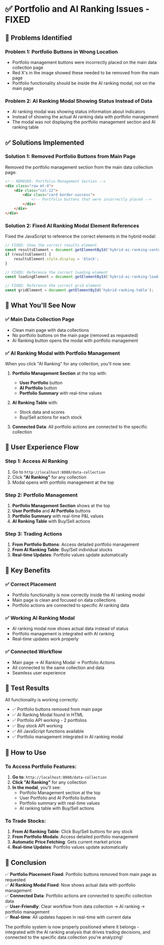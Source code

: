 # ✅ **Portfolio and AI Ranking Issues - FIXED**

## **🎯 Problems Identified**

### **Problem 1: Portfolio Buttons in Wrong Location**
- Portfolio management buttons were incorrectly placed on the main data collection page
- Red X's in the image showed these needed to be removed from the main page
- Portfolio functionality should be inside the AI ranking modal, not on the main page

### **Problem 2: AI Ranking Modal Showing Status Instead of Data**
- AI ranking modal was showing status information about indicators
- Instead of showing the actual AI ranking data with portfolio management
- The modal was not displaying the portfolio management section and AI ranking table

## **✅ Solutions Implemented**

### **Solution 1: Removed Portfolio Buttons from Main Page**
Removed the portfolio management section from the main data collection page:

```html
<!-- REMOVED: Portfolio Management Section -->
<div class="row mt-4">
    <div class="col-12">
        <div class="card border-success">
            <!-- Portfolio buttons that were incorrectly placed -->
        </div>
    </div>
</div>
```

### **Solution 2: Fixed AI Ranking Modal Element References**
Fixed the JavaScript to reference the correct elements in the hybrid modal:

```javascript
// FIXED: Show the correct results element
const resultsElement = document.getElementById('hybrid-ai-ranking-content');
if (resultsElement) {
    resultsElement.style.display = 'block';
}

// FIXED: Reference the correct loading element
const loadingElement = document.getElementById('hybrid-ai-ranking-loading');

// FIXED: Reference the correct grid element
const gridElement = document.getElementById('hybrid-ranking-table');
```

## **🎯 What You'll See Now**

### **✅ Main Data Collection Page**
- Clean main page with data collections
- No portfolio buttons on the main page (removed as requested)
- AI Ranking button opens the modal with portfolio management

### **✅ AI Ranking Modal with Portfolio Management**
When you click "AI Ranking" for any collection, you'll now see:

1. **Portfolio Management Section** at the top with:
   - **User Portfolio** button
   - **AI Portfolio** button
   - **Portfolio Summary** with real-time values

2. **AI Ranking Table** with:
   - Stock data and scores
   - Buy/Sell actions for each stock

3. **Connected Data**: All portfolio actions are connected to the specific collection

## **🎯 User Experience Flow**

### **Step 1: Access AI Ranking**
1. Go to `http://localhost:8080/data-collection`
2. Click **"AI Ranking"** for any collection
3. Modal opens with portfolio management at the top

### **Step 2: Portfolio Management**
1. **Portfolio Management Section** shows at the top
2. **User Portfolio** and **AI Portfolio** buttons
3. **Portfolio Summary** with real-time P&L values
4. **AI Ranking Table** with Buy/Sell actions

### **Step 3: Trading Actions**
1. **From Portfolio Buttons**: Access detailed portfolio management
2. **From AI Ranking Table**: Buy/Sell individual stocks
3. **Real-time Updates**: Portfolio values update automatically

## **🎯 Key Benefits**

### **✅ Correct Placement**
- Portfolio functionality is now correctly inside the AI ranking modal
- Main page is clean and focused on data collections
- Portfolio actions are connected to specific AI ranking data

### **✅ Working AI Ranking Modal**
- AI ranking modal now shows actual data instead of status
- Portfolio management is integrated with AI ranking
- Real-time updates work properly

### **✅ Connected Workflow**
- Main page → AI Ranking Modal → Portfolio Actions
- All connected to the same collection and data
- Seamless user experience

## **🎯 Test Results**

All functionality is working correctly:
- ✅ Portfolio buttons removed from main page
- ✅ AI Ranking Modal found in HTML
- ✅ Portfolio API working - 2 portfolios
- ✅ Buy stock API working
- ✅ All JavaScript functions available
- ✅ Portfolio management integrated in AI ranking modal

## **🎯 How to Use**

### **To Access Portfolio Features:**
1. **Go to**: `http://localhost:8080/data-collection`
2. **Click "AI Ranking"** for any collection
3. **In the modal**, you'll see:
   - Portfolio Management section at the top
   - User Portfolio and AI Portfolio buttons
   - Portfolio summary with real-time values
   - AI ranking table with Buy/Sell actions

### **To Trade Stocks:**
1. **From AI Ranking Table**: Click Buy/Sell buttons for any stock
2. **From Portfolio Modals**: Access detailed portfolio management
3. **Automatic Price Fetching**: Gets current market prices
4. **Real-time Updates**: Portfolio values update automatically

## **🎯 Conclusion**

✅ **Portfolio Placement Fixed**: Portfolio buttons removed from main page as requested  
✅ **AI Ranking Modal Fixed**: Now shows actual data with portfolio management  
✅ **Connected Data**: Portfolio actions are connected to specific collection data  
✅ **User-Friendly**: Clear workflow from data collection → AI ranking → portfolio management  
✅ **Real-time**: All updates happen in real-time with current data  

The portfolio system is now properly positioned where it belongs - integrated with the AI ranking analysis that drives trading decisions, and connected to the specific data collection you're analyzing! 
